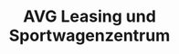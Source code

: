 ---
title: "AVG Leasing und Sportwagenzentrum"
url: /starnberg/avg-leasing-und-sportwagenzentrum/
shop: Autohaus
---